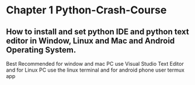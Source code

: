 # Chapter 1 Python-Crash-Course 
## How to install and set python IDE and python text editor in Window, Linux and Mac and Android Operating System.
Best Recommended for window and mac PC  use Visual Studio Text Editor and for Linux PC use the linux terminal and for android phone user termux app
